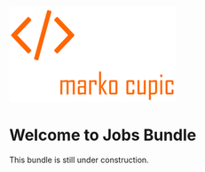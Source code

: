 ![Alt text](docs/logo.png?raw=true "logo")


# Welcome to Jobs Bundle
This bundle is still under construction.
